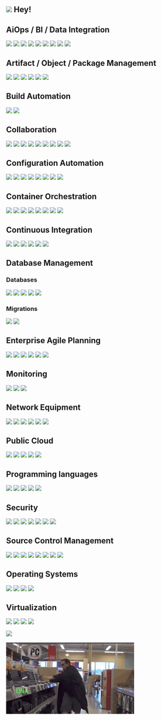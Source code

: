 ##  <img src="https://media.giphy.com/media/LUokZJ21LM39f6d0Md/giphy.gif" width="40"> Hey!

## AiOps / BI / Data Integration
![](https://img.shields.io/badge/-Apache_Airflow-black?logoColor=000000&color=017CEE&style=flat-square&logo=apacheairflow)
![](https://img.shields.io/badge/-Apache_Kafka-black?logoColor=ffffff&color=231F20&style=flat-square&logo=apachekafka)
![](https://img.shields.io/badge/-Eclipse_Mosquitto-black?logoColor=ffffff&color=3C5280&style=flat-square&logo=eclipsemosquitto)
![](https://img.shields.io/badge/-MQTT-black?logoColor=ffffff&color=660066&style=flat-square&logo=mqtt)
![](https://img.shields.io/badge/-RabbitMQ-black?logoColor=ffffff&color=FF6600&style=flat-square&logo=rabbitmq)
![](https://img.shields.io/badge/-Datadog-black?logoColor=000000&color=632CA6&style=flat-square&logo=datadog)
![](https://img.shields.io/badge/-Grafana-black?logoColor=ffffff&color=F46800&style=flat-square&logo=grafana)
![](https://img.shields.io/badge/-Elasticsearch-black?logoColor=ffffff&color=005571&style=flat-square&logo=elasticsearch)
![](https://img.shields.io/badge/-Kibana-black?logoColor=ffffff&color=005571&style=flat-square&logo=kibana)


## Artifact / Object / Package  Management
![](https://img.shields.io/badge/-Harbor-black?logoColor=000000&color=60B932&style=flat-square&logo=harbor)
![](https://img.shields.io/badge/-Docker_Hub-black?logoColor=ffffff&color=2496ED&style=flat-square&logo=docker)
![](https://img.shields.io/badge/-NPM-black?logoColor=ffffff&color=CB3837&style=flat-square&logo=npm)
![](https://img.shields.io/badge/-JFrog%20Artifactory-black?logoColor=000000&color=41BF47&style=flat-square&logo=jfrog)
![](https://img.shields.io/badge/-Yarn-black?logoColor=ffffff&color=2C8EBB&style=flat-square&logo=yarn)
![](https://img.shields.io/badge/-MinIO-black?logoColor=ffffff&color=C72E49&style=flat-square&logo=minio)


## Build Automation
![](https://img.shields.io/badge/-Gradle-black?logoColor=ffffff&color=02303A&style=flat-square&logo=gradle)
![](https://img.shields.io/badge/-CMake-black?logoColor=ffffff&color=064F8C&style=flat-square&logo=cmake)


## Collaboration
![](https://img.shields.io/badge/-Microsoft_Teams-black?logoColor=ffffff&color=6264A7&style=flat-square&logo=microsoftteams)
![](https://img.shields.io/badge/-Atlassian_Confluence-black?logoColor=ffffff&color=172B4D&style=flat-square&logo=confluence)
![](https://img.shields.io/badge/-Redmine-black?logoColor=ffffff&color=B32024&style=flat-square&logo=redmine)
![](https://img.shields.io/badge/-Stack_Overflow-black?logoColor=000000&color=F58025&style=flat-square&logo=stackoverflow)
![](https://img.shields.io/badge/-Slack-black?logoColor=ffffff&color=4A154B&style=flat-square&logo=slack)
![](https://img.shields.io/badge/-Mattermost-black?logoColor=ffffff&color=0058CC&style=flat-square&logo=mattermost)
![](https://img.shields.io/badge/-Miro-black?logoColor=ffffff&color=050038&style=flat-square&logo=miro)
![](https://img.shields.io/badge/-diagrams.net-black?logoColor=ffffff&color=F08705&style=flat-square&logo=diagrams.net)
![](https://img.shields.io/badge/-Visio-black?logoColor=ffffff&color=3955A3&style=flat-square&logo=microsoftvisio)


## Configuration Automation
![](https://img.shields.io/badge/-Ansible-black?logoColor=000000&&color=EE0000&style=flat-square&logo=ansible)
![](https://img.shields.io/badge/-Terraform-black?logoColor=ffffff&color=7B42BC&style=flat-square&logo=terraform)
![](https://img.shields.io/badge/-Consul-black?logoColor=ffffff&color=F24C53&style=flat-square&logo=consul)
![](https://img.shields.io/badge/-Packer-black?logoColor=ffffff&color=02A8EF&style=flat-square&logo=packer)
![](https://img.shields.io/badge/-Vagrant-black?logoColor=ffffff&color=1868F2&style=flat-square&logo=vagrant)
![](https://img.shields.io/badge/-PowerShell-black?logoColor=ffffff&color=5391FE&style=flat-square&logo=powershell)
![](https://img.shields.io/badge/-Bash-black?logoColor=ffffff&color=4EAA25&style=flat-square&logo=gnubash)
![](https://img.shields.io/badge/-Jinja-black?logoColor=ffffff&&color=B41717&style=flat-square&logo=jinja)

## Container Orchestration
![](https://img.shields.io/badge/-Amazon_EKS-black?logoColor=ffffff&color=FF9900&style=flat-square&logo=amazoneks)
![](https://img.shields.io/badge/-Amazon_ECS-black?logoColor=ffffff&color=FF9900&style=flat-square&logo=amazonecs)
![](https://img.shields.io/badge/-Azure_AKS-black?logoColor=ffffff&color=326CE5&style=flat-square&logo=kubernetes)
![](https://img.shields.io/badge/-Docker-black?logoColor=ffffff&color=2496ED&style=flat-square&logo=docker)
![](https://img.shields.io/badge/-Google_GKE-black?logoColor=ffffff&color=4285F4&style=flat-square&logo=googlecloud)
![](https://img.shields.io/badge/-Helm-black?logoColor=ffffff&color=0F1689&style=flat-square&logo=helm)
![](https://img.shields.io/badge/-Kubernetes-black?logoColor=ffffff&color=326CE5&style=flat-square&logo=Kubernetes)
![](https://img.shields.io/badge/-OpenShift-black?logoColor=ffffff&color=EE0000&style=flat-square&logo=redhatopenshift)


## Continuous Integration
![](https://img.shields.io/badge/-Azure%20DevOps-black?logoColor=ffffff&color=0078D7&style=flat-square&logo=azuredevops)
![](https://img.shields.io/badge/-Azure_Pipelines-black?logoColor=ffffff&color=2560E0&style=flat-square&logo=azurepipelines)
![](https://img.shields.io/badge/-Github%20Actions-black?logoColor=000000&color=3169e2&style=flat-square&logo=githubactions)
![](https://img.shields.io/badge/-Gitlab_CI-black?logoColor=ffffff&color=FC6D26&style=flat-square&logo=gitlab)
![](https://img.shields.io/badge/-Jenkins-black?logoColor=000000&color=D24939&style=flat-square&logo=jenkins)
![](https://img.shields.io/badge/-TeamCity-black?logoColor=ffffff&color=000000&style=flat-square&logo=teamcity)

## Database Management

### Databases
![](https://img.shields.io/badge/-MySQL-black?logoColor=000000&color=4479A1&style=flat-square&logo=mysql)
![](https://img.shields.io/badge/-MariaDB-black?logoColor=000000&color=003545&style=flat-square&logo=mariadb)
![](https://img.shields.io/badge/-Redis-black?logoColor=000000&color=DC382D&style=flat-square&logo=redis)
![](https://img.shields.io/badge/-PostgreSQL-black?logoColor=000000&color=4169E1&style=flat-square&logo=postgresql)
![](https://img.shields.io/badge/-Microsoft_SQL_Server-black?logoColor=000000&color=CC2927&style=flat-square&logo=microsoftsqlserver)


### Migrations
![](https://img.shields.io/badge/-Redgate_Flyway-black?logoColor=ffffff&color=CC0200&style=flat-square&logo=flyway)
![](https://img.shields.io/badge/-Artisan_(Laravel)-black?logoColor=ffffff&color=FF2D20&style=flat-square&logo=laravel)

## Enterprise Agile Planning
![](https://img.shields.io/badge/-Asana-black?logoColor=ffffff&color=F06A6A&style=flat-square&logo=asana)
![](https://img.shields.io/badge/-Jira-black?logoColor=ffffff&color=0052CC&style=flat-square&logo=jira)
![](https://img.shields.io/badge/-Azure%20DevOps-black?logoColor=ffffff&color=0078D7&style=flat-square&logo=azuredevops)
![](https://img.shields.io/badge/-Trello-black?logoColor=ffffff&color=0052CC&style=flat-square&logo=trello)
![](https://img.shields.io/badge/-Notion-black?logoColor=ffffff&color=000000&style=flat-square&logo=notion)
![](https://img.shields.io/badge/-YouTrack-black?logoColor=ffffff&color=000000&style=flat-square&logo=jetbrains)


## Monitoring
![](https://img.shields.io/badge/-Prometheus-black?logoColor=ffffff&color=F46800&style=flat-square&logo=prometheus)
![](https://img.shields.io/badge/-Zabbix-black?logoColor=ffffff&color=d40000&style=flat-square)
![](https://img.shields.io/badge/-Datadog-black?logoColor=000000&color=632CA6&style=flat-square&logo=datadog)

## Network Equipment
![](https://img.shields.io/badge/-Cisco-black?logoColor=ffffff&color=1BA0D7&style=flat-square&logo=cisco)
![](https://img.shields.io/badge/-Ubiquiti-black?logoColor=ffffff&color=0559C9&style=flat-square&logo=ubiquiti)
![](https://img.shields.io/badge/-Mikrotik-black?logoColor=ffffff&color=293239&style=flat-square&logo=mikrotik)
![](https://img.shields.io/badge/-pfSense-black?logoColor=ffffff&color=212121&style=flat-square&logo=pfsense)
![](https://img.shields.io/badge/-OPNSense-black?logoColor=ffffff&color=D94F00&style=flat-square&logo=opnsense)
![](https://img.shields.io/badge/-TPLink-black?logoColor=ffffff&color=4ACBD6&style=flat-square&logo=tplink)

## Public Cloud
![](https://img.shields.io/badge/-AWS-black?logoColor=000000&color=FF9900&style=flat-square&logo=amazonaws)
![](https://img.shields.io/badge/-Azure%20Cloud-black?logoColor=ffffff&color=0078D4&style=flat-square&logo=microsoftazure)
![](https://img.shields.io/badge/-Google_Cloud-black?logoColor=ffffff&color=4285F4&style=flat-square&logo=googlecloud)
![](https://img.shields.io/badge/-Hetzner-black?logoColor=ffffff&color=D50C2D&style=flat-square&logo=hetzner)
![](https://img.shields.io/badge/-DigitalOcean-black?logoColor=ffffff&color=0080FF&style=flat-square&logo=digitalocean)

## Programming languages
![](https://img.shields.io/badge/-C-black?logoColor=ffffff&color=A8B9CC&style=flat-square&logo=c)
![](https://img.shields.io/badge/-C++-black?logoColor=ffffff&color=00599C&style=flat-square&logo=c%2B%2B)
![](https://img.shields.io/badge/-C%23-black?logoColor=ffffff&color=239120&style=flat-square&logo=csharp)
![](https://img.shields.io/badge/-Python-black?logoColor=ffffff&color=3776AB&style=flat-square&logo=python)
![](https://img.shields.io/badge/-JavaScript-black?logoColor=ffffff&color=F7DF1E&style=flat-square&logo=javascript)


## Security
![](https://img.shields.io/badge/-CyberArk_Conjur-black?logoColor=ffffff&color=2d6eaa&style=flat-square)
![](https://img.shields.io/badge/-Aqua_Security-black?logoColor=ffffff&color=1904DA&style=flat-square&logo=aqua)
![](https://img.shields.io/badge/-Vault-black?logoColor=000000&color=FFEC6E&style=flat-square&logo=vault)
![](https://img.shields.io/badge/-SonarQube-black?logoColor=ffffff&color=4E9BCD&style=flat-square&logo=sonarqube)
![](https://img.shields.io/badge/-Snort-black?logoColor=ffffff&color=efa4a6&style=flat-square)
![](https://img.shields.io/badge/-Suricata-black?logoColor=ffffff&color=d5602b&style=flat-square)
![](https://img.shields.io/badge/-KeyCloak-black?logoColor=000000&color=abaaaa&style=flat-square)


## Source Control Management
![](https://img.shields.io/badge/-Git-black?logoColor=ffffff&color=F05032&style=flat-square&logo=git)
![](https://img.shields.io/badge/-Git%20LFS-black?logoColor=ffffff&color=F64935&style=flat-square&logo=gitlfs)
![](https://img.shields.io/badge/-Gitea-black?logoColor=ffffff&color=609926&style=flat-square&logo=gitea)
![](https://img.shields.io/badge/-Gitlab-black?logoColor=ffffff&color=FC6D26&style=flat-square&logo=gitlab)
![](https://img.shields.io/badge/-Azure%20DevOps-black?logoColor=ffffff&color=0078D7&style=flat-square&logo=azuredevops)
![](https://img.shields.io/badge/-Github-black?logoColor=ffffff&color=181717&style=flat-square&logo=github)
![](https://img.shields.io/badge/-Bitbucket-black?logoColor=ffffff&color=0052CC&style=flat-square&logo=bitbucket)
![](https://img.shields.io/badge/-GitKraken-black?logoColor=ffffff&color=179287&style=flat-square&logo=gitkraken)


## Operating Systems

![](https://img.shields.io/badge/-Linux-black?logoColor=ffffff&color=FCC624&style=flat-square&logo=linux)
![](https://img.shields.io/badge/-macOS-black?logoColor=ffffff&color=000000&style=flat-square&logo=macos)
![](https://img.shields.io/badge/-FreeBSD-black?logoColor=ffffff&color=AB2B28&style=flat-square&logo=freebsd)
![](https://img.shields.io/badge/-Windows-black?logoColor=ffffff&color=0078D4&style=flat-square&logo=windows11)


## Virtualization

![](https://img.shields.io/badge/-QEMU-black?logoColor=ffffff&color=FF6600&style=flat-square&logo=qemu)
![](https://img.shields.io/badge/-Proxmox-black?logoColor=ffffff&color=E57000&style=flat-square&logo=proxmox)
![](https://img.shields.io/badge/-VMware-black?logoColor=ffffff&color=607078&style=flat-square&logo=vmware)
![](https://img.shields.io/badge/-VirtualBox-black?logoColor=ffffff&color=183A61&style=flat-square&logo=virtualbox)











![](https://github-readme-stats.vercel.app/api?username=vNexif&hide_border=true&border_radius=15&&show_icons=true&theme=tokyonight)


<img src="HakaBoi.gif" width="350">
